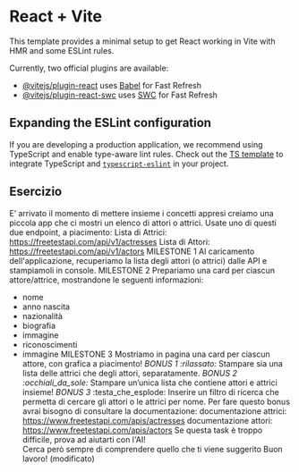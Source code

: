 # React + Vite

This template provides a minimal setup to get React working in Vite with HMR and some ESLint rules.

Currently, two official plugins are available:

- [@vitejs/plugin-react](https://github.com/vitejs/vite-plugin-react/blob/main/packages/plugin-react/README.md) uses [Babel](https://babeljs.io/) for Fast Refresh
- [@vitejs/plugin-react-swc](https://github.com/vitejs/vite-plugin-react-swc) uses [SWC](https://swc.rs/) for Fast Refresh

## Expanding the ESLint configuration

If you are developing a production application, we recommend using TypeScript and enable type-aware lint rules. Check out the [TS template](https://github.com/vitejs/vite/tree/main/packages/create-vite/template-react-ts) to integrate TypeScript and [`typescript-eslint`](https://typescript-eslint.io) in your project.

## Esercizio
E’ arrivato il momento di mettere insieme i concetti appresi creiamo una piccola app che ci mostri un elenco di attori o attrici.
Usate uno di questi due endpoint, a piacimento:
Lista di Attrici:   https://freetestapi.com/api/v1/actresses
Lista di Attori:  https://freetestapi.com/api/v1/actors
MILESTONE 1
Al caricamento dell'applicazione, recuperiamo la lista degli attori (o attrici) dalle API e stampiamoli in console.
MILESTONE 2
Prepariamo una card per ciascun attore/attrice, mostrandone le seguenti informazioni:
- nome
- anno nascita
- nazionalità
- biografia
- immagine
- riconoscimenti
- immagine
MILESTONE 3
Mostriamo in pagina una card per ciascun attore, con grafica a piacimento!
*BONUS 1 :rilassato:*
Stampare sia una lista delle attrici che degli attori, separatamente.
*BONUS 2 :occhiali_da_sole:*
Stampare un’unica lista che contiene attori e attrici insieme!
*BONUS 3* :testa_che_esplode:
Inserire un filtro di ricerca che permetta di cercare gli attori o le attrici per nome.
Per fare questo bonus avrai bisogno di consultare la documentazione:
documentazione attrici: https://www.freetestapi.com/apis/actresses
documentazione attori: https://www.freetestapi.com/apis/actors
Se questa task è troppo difficile, prova ad aiutarti con l'AI!  
Cerca però sempre di comprendere quello che ti viene suggerito
Buon lavoro! (modificato) 